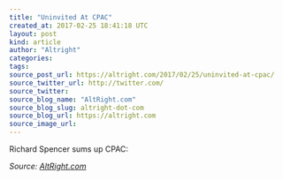 ```yaml
---
title: "Uninvited At CPAC"
created_at: 2017-02-25 18:41:18 UTC
layout: post
kind: article
author: "Altright"
categories: 
tags: 
source_post_url: https://altright.com/2017/02/25/uninvited-at-cpac/
source_twitter_url: http://twitter.com/
source_twitter: 
source_blog_name: "AltRight.com"
source_blog_slug: altright-dot-com
source_blog_url: https://altright.com
source_image_url: 
---
```

Richard Spencer sums up CPAC:<div class="">
    <i>Source: <a href="https://altright.com">AltRight.com</a></i>
</div>
